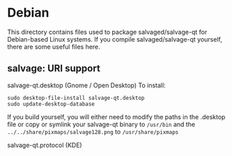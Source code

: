 # Debian

This directory contains files used to package salvaged/salvage-qt
for Debian-based Linux systems. If you compile salvaged/salvage-qt yourself, there are some useful files here.

## salvage: URI support ##

salvage-qt.desktop  (Gnome / Open Desktop)
To install:

```
sudo desktop-file-install salvage-qt.desktop
sudo update-desktop-database
```

If you build yourself, you will either need to modify the paths in
the .desktop file or copy or symlink your salvage-qt binary to `/usr/bin`
and the `../../share/pixmaps/salvage128.png` to `/usr/share/pixmaps`

salvage-qt.protocol (KDE)
